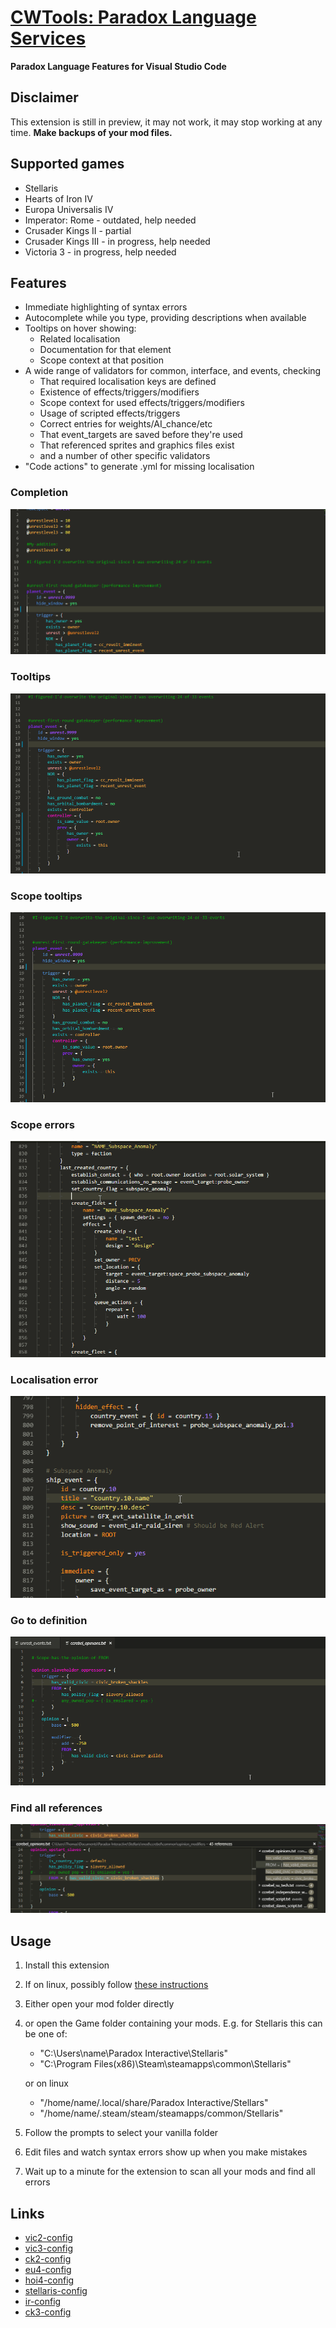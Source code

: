 # [CWTools: Paradox Language Services](https://marketplace.visualstudio.com/items/tboby.cwtools-vscode)

**Paradox Language Features for Visual Studio Code**

## Disclaimer

This extension is still in preview, it may not work, it may stop working at any time.
**Make backups of your mod files.**

## Supported games

* Stellaris
* Hearts of Iron IV
* Europa Universalis IV
* Imperator: Rome - outdated, help needed
* Crusader Kings II - partial
* Crusader Kings III - in progress, help needed
* Victoria 3 - in progress, help needed

## Features

* Immediate highlighting of syntax errors
* Autocomplete while you type, providing descriptions when available
* Tooltips on hover showing:
  * Related localisation
  * Documentation for that element
  * Scope context at that position
* A wide range of validators for common, interface, and events, checking
  * That required localisation keys are defined
  * Existence of effects/triggers/modifiers
  * Scope context for used effects/triggers/modifiers
  * Usage of scripted effects/triggers
  * Correct entries for weights/AI_chance/etc
  * That event\_targets are saved before they're used
  * That referenced sprites and graphics files exist
  * and a number of other specific validators
* "Code actions" to generate .yml for missing localisation

### Completion

![Completion](https://raw.githubusercontent.com/cwtools/cwtools-vscode/refs/heads/main/release/docs/completion.gif)

### Tooltips

![Tooltips](https://raw.githubusercontent.com/cwtools/cwtools-vscode/refs/heads/main/release/docs/tooltips.gif)

### Scope tooltips

![Scope tooltips](https://raw.githubusercontent.com/cwtools/cwtools-vscode/refs/heads/main/release/docs/scopetooltip.gif)

### Scope errors

![Scope ](https://raw.githubusercontent.com/cwtools/cwtools-vscode/refs/heads/main/release/docs/scopeerror.gif)

### Localisation error

![Localisation error](https://raw.githubusercontent.com/cwtools/cwtools-vscode/refs/heads/main/release/docs/localisationerror.gif)

### Go to definition

![Go to definition](https://raw.githubusercontent.com/cwtools/cwtools-vscode/refs/heads/main/release/docs/gotodef.gif)

### Find all references

![Find all references](https://raw.githubusercontent.com/cwtools/cwtools-vscode/refs/heads/main/release/docs/findallrefs.png)

## Usage

1. Install this extension
2. If on linux, possibly follow [these instructions](https://code.visualstudio.com/docs/setup/linux#_error-enospc)
3. Either open your mod folder directly
4. or open the Game folder containing your mods. E.g. for Stellaris this can be one of:
    * "C:\Users\name\Paradox Interactive\Stellaris"
    * "C:\Program Files(x86)\Steam\steamapps\common\Stellaris"

    or on linux
    * "/home/name/.local/share/Paradox Interactive/Stellars"
    * "/home/name/.steam/steam/steamapps/common/Stellaris"
5. Follow the prompts to select your vanilla folder
6. Edit files and watch syntax errors show up when you make mistakes
7. Wait up to a minute for the extension to scan all your mods and find all errors

## Links

* [vic2-config](https://github.com/cwtools/cwtools-vic2-config)
* [vic3-config](https://github.com/cwtools/cwtools-vic3-config)
* [ck2-config](https://github.com/cwtools/cwtools-ck2-config)
* [eu4-config](https://github.com/cwtools/cwtools-eu4-config)
* [hoi4-config](https://github.com/cwtools/cwtools-hoi4-config)
* [stellaris-config](https://github.com/cwtools/cwtools-stellaris-config)
* [ir-config](https://github.com/cwtools/cwtools-ir-config)
* [ck3-config](https://github.com/cwtools/cwtools-ck3-config)
